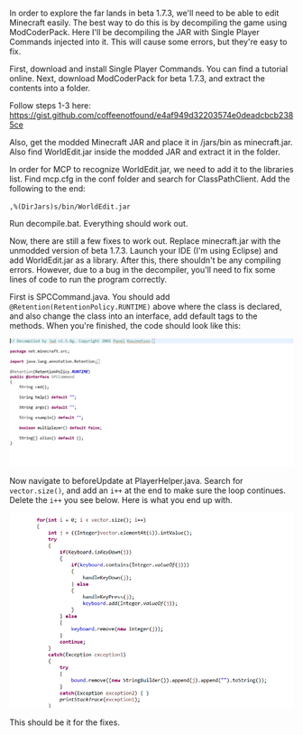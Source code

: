 In order to explore the far lands in beta 1.7.3, we'll need to be able to edit Minecraft easily. The best way to do this is by decompiling the game using ModCoderPack. Here I'll be decompiling the JAR with Single Player Commands injected into it. This will cause some errors, but they're easy to fix.

First, download and install Single Player Commands. You can find a tutorial online. Next, download ModCoderPack for beta 1.7.3, and extract the contents into a folder.

Follow steps 1-3 here: https://gist.github.com/coffeenotfound/e4af949d32203574e0deadcbcb2385ce

Also, get the modded Minecraft JAR and place it in /jars/bin as minecraft.jar. Also find WorldEdit.jar inside the modded JAR and extract it in the folder.

In order for MCP to recognize WorldEdit.jar, we need to add it to the libraries list. Find mcp.cfg in the conf folder and search for ClassPathClient. Add the following to the end:

`,%(DirJars)s/bin/WorldEdit.jar`

Run decompile.bat. Everything should work out.

Now, there are still a few fixes to work out. Replace minecraft.jar with the unmodded version of beta 1.7.3. Launch your IDE (I'm using Eclipse) and add WorldEdit.jar as a library. After this, there shouldn't be any compiling errors. However, due to a bug in the decompiler, you'll need to fix some lines of code to run the program correctly.

First is SPCCommand.java. You should add `@Retention(RetentionPolicy.RUNTIME)` above where the class is declared, and also change the class into an interface, add default tags to the methods. When you're finished, the code should look like this:

![SPCCommand](https://raw.githubusercontent.com/ThisTestUser/FarLandsChronicles/master/assets/Ch1/SPCCommand.png)

Now navigate to beforeUpdate at PlayerHelper.java. Search for `vector.size()`, and add an `i++` at the end to make sure the loop continues. Delete the `i++` you see below. Here is what you end up with.

![PlayerHelper](https://raw.githubusercontent.com/ThisTestUser/FarLandsChronicles/master/assets/Ch1/PlayerHelper.png)

This should be it for the fixes.